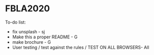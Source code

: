 # FBLA2020

To-do list:
- fix unsplash - sj
- Make this a proper README - G
- make brochure - G
- User testing / test against the rules / TEST ON ALL BROWSERS- All
